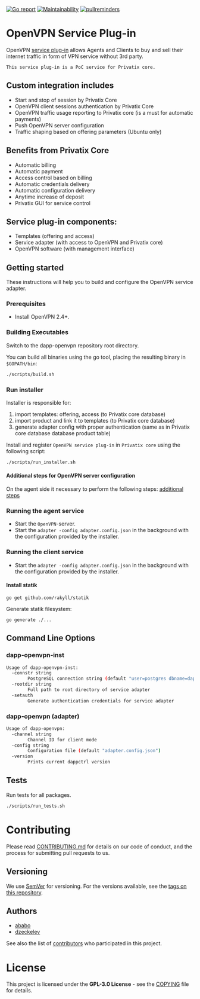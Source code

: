 [![Go report](http://goreportcard.com/badge/github.com/Privatix/dapp-openvpn)](https://goreportcard.com/report/github.com/Privatix/dapp-openvpn)
[![Maintainability](https://api.codeclimate.com/v1/badges/af4e29689d76d8ccf974/maintainability)](https://codeclimate.com/github/Privatix/dapp-openvpn/maintainability)
[![pullreminders](https://pullreminders.com/badge.svg)](https://pullreminders.com?ref=badge)

# OpenVPN Service Plug-in

OpenVPN [service plug-in](https://github.com/Privatix/privatix/blob/master/doc/service_plug-in.md) allows Agents and Clients to buy and sell their internet traffic in form of VPN service without 3rd party.

    This service plug-in is a PoC service for Privatix core.

## Custom integration includes

-   Start and stop of session by Privatix Core
-   OpenVPN client sessions authentication by Privatix Core
-   OpenVPN traffic usage reporting to Privatix core (is a must for automatic payments)
-   Push OpenVPN server configuration
-   Traffic shaping based on offering parameters (Ubuntu only)

## Benefits from Privatix Core

-   Automatic billing
-   Automatic payment
-   Access control based on billing
-   Automatic credentials delivery
-   Automatic configuration delivery
-   Anytime increase of deposit
-   Privatix GUI for service control

## Service plug-in components:

-   Templates (offering and access)
-   Service adapter (with access to OpenVPN and Privatix core)
-   OpenVPN software (with management interface)

## Getting started

These instructions will help you to build and configure the OpenVPN service
adapter.

### Prerequisites

-   Install OpenVPN 2.4+.

### Building Executables

Switch to the dapp-openvpn repository root directory.

You can build all binaries using the go tool, placing the 
resulting binary in `$GOPATH/bin`:

```bash
./scripts/build.sh
```

### Run installer

Installer is responsible for:

1. import templates: offering, access (to Privatix core database)
2. import product and link it to templates (to Privatix core database)
3. generate adapter config with proper authentication (same as in Privatix core database database product table)

Install and register `OpenVPN service plug-in` in `Privatix core` using the following script:

```bash
./scripts/run_installer.sh
```

#### Additional steps for OpenVPN server configuration

On the agent side it necessary to perform the following steps:
[additional steps](https://github.com/Privatix/dapp-openvpn/wiki/Additional-steps-for-an-agent)

### Running the agent service

-   Start the `OpenVPN`-server.
-   Start the `adapter -config adapter.config.json` in the background with the configuration provided by the installer.

### Running the client service

-   Start the `adapter -config adapter.config.json` in the background with the configuration provided by the installer.

#### Install statik

```
go get github.com/rakyll/statik
```

Generate statik filesystem:

```
go generate ./...
```

## Command Line Options

### dapp-openvpn-inst

```bash
Usage of dapp-openvpn-inst:
  -connstr string
        PostgreSQL connection string (default "user=postgres dbname=dappctrl sslmode=disable")
  -rootdir string
        Full path to root directory of service adapter
  -setauth
        Generate authentication credentials for service adapter
```

### dapp-openvpn (adapter)

```bash
Usage of dapp-openvpn:
  -channel string
        Channel ID for client mode
  -config string
        Configuration file (default "adapter.config.json")
  -version
        Prints current dappctrl version
```

## Tests

Run tests for all packages.

```bash
./scripts/run_tests.sh
```

# Contributing

Please read [CONTRIBUTING.md](CONTRIBUTING.md) for details on our code of conduct, and the process for submitting pull requests to us.

## Versioning

We use [SemVer](http://semver.org/) for versioning. For the versions available, see the [tags on this repository](https://github.com/Privatix/dapp-openvpn/tags).

## Authors

-   [ababo](https://github.com/ababo)
-   [dzeckelev](https://github.com/dzeckelev)

See also the list of [contributors](https://github.com/Privatix/dapp-openvpn/contributors)
who participated in this project.

# License

This project is licensed under the **GPL-3.0 License** - see the
[COPYING](COPYING) file for details.
